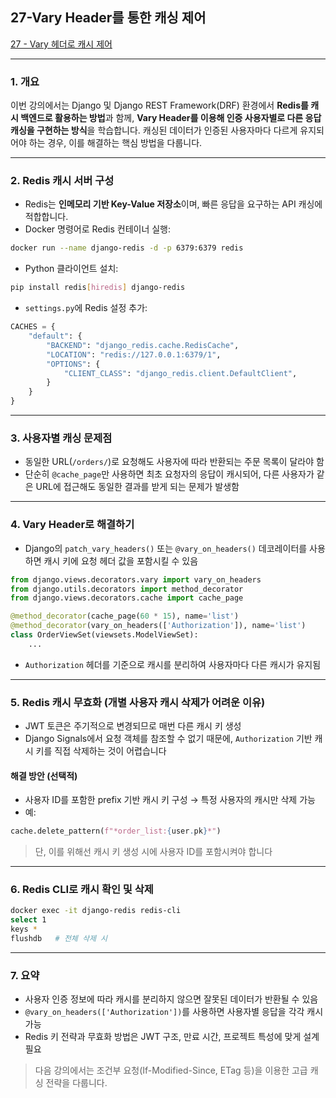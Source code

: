
## 27-Vary Header를 통한 캐싱 제어


[27 - Vary 헤더로 캐시 제어](https://youtu.be/iUn8go-XZNw?list=PL-2EBeDYMIbTLulc9FSoAXhbmXpLq2l5t)



---

### 1. 개요

이번 강의에서는 Django 및 Django REST Framework(DRF) 환경에서 **Redis를 캐시 백엔드로 활용하는 방법**과 함께, **Vary Header를 이용해 인증 사용자별로 다른 응답 캐싱을 구현하는 방식**을 학습합니다. 캐싱된 데이터가 인증된 사용자마다 다르게 유지되어야 하는 경우, 이를 해결하는 핵심 방법을 다룹니다.

---

### 2. Redis 캐시 서버 구성

- Redis는 **인메모리 기반 Key-Value 저장소**이며, 빠른 응답을 요구하는 API 캐싱에 적합합니다.
- Docker 명령어로 Redis 컨테이너 실행:

```bash
docker run --name django-redis -d -p 6379:6379 redis
```

- Python 클라이언트 설치:

```bash
pip install redis[hiredis] django-redis
```

- `settings.py`에 Redis 설정 추가:

```python
CACHES = {
    "default": {
        "BACKEND": "django_redis.cache.RedisCache",
        "LOCATION": "redis://127.0.0.1:6379/1",
        "OPTIONS": {
            "CLIENT_CLASS": "django_redis.client.DefaultClient",
        }
    }
}
```

---

### 3. 사용자별 캐싱 문제점

- 동일한 URL(`/orders/`)로 요청해도 사용자에 따라 반환되는 주문 목록이 달라야 함
- 단순히 `@cache_page`만 사용하면 최초 요청자의 응답이 캐시되어, 다른 사용자가 같은 URL에 접근해도 동일한 결과를 받게 되는 문제가 발생함

---

### 4. Vary Header로 해결하기

- Django의 `patch_vary_headers()` 또는 `@vary_on_headers()` 데코레이터를 사용하면 캐시 키에 요청 헤더 값을 포함시킬 수 있음

```python
from django.views.decorators.vary import vary_on_headers
from django.utils.decorators import method_decorator
from django.views.decorators.cache import cache_page

@method_decorator(cache_page(60 * 15), name='list')
@method_decorator(vary_on_headers(['Authorization']), name='list')
class OrderViewSet(viewsets.ModelViewSet):
    ...
```

- `Authorization` 헤더를 기준으로 캐시를 분리하여 사용자마다 다른 캐시가 유지됨

---

### 5. Redis 캐시 무효화 (개별 사용자 캐시 삭제가 어려운 이유)

- JWT 토큰은 주기적으로 변경되므로 매번 다른 캐시 키 생성
- Django Signals에서 요청 객체를 참조할 수 없기 때문에, `Authorization` 기반 캐시 키를 직접 삭제하는 것이 어렵습니다

#### 해결 방안 (선택적)

- 사용자 ID를 포함한 prefix 기반 캐시 키 구성 → 특정 사용자의 캐시만 삭제 가능
- 예:

```python
cache.delete_pattern(f"*order_list:{user.pk}*")
```

> 단, 이를 위해선 캐시 키 생성 시에 사용자 ID를 포함시켜야 합니다

---

### 6. Redis CLI로 캐시 확인 및 삭제

```bash
docker exec -it django-redis redis-cli
select 1
keys *
flushdb   # 전체 삭제 시
```

---

### 7. 요약

- 사용자 인증 정보에 따라 캐시를 분리하지 않으면 잘못된 데이터가 반환될 수 있음
- `@vary_on_headers(['Authorization'])`를 사용하면 사용자별 응답을 각각 캐시 가능
- Redis 키 전략과 무효화 방법은 JWT 구조, 만료 시간, 프로젝트 특성에 맞게 설계 필요

> 다음 강의에서는 조건부 요청(If-Modified-Since, ETag 등)을 이용한 고급 캐싱 전략을 다룹니다.

